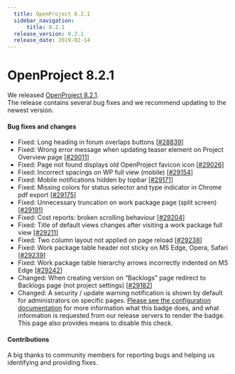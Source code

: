 ```yaml
---
  title: OpenProject 8.2.1
  sidebar_navigation:
      title: 8.2.1
  release_version: 8.2.1
  release_date: 2019-02-14
---
```



# OpenProject 8.2.1

We released
[OpenProject 8.2.1](https://community.openproject.org/versions/1352).  
The release contains several bug fixes and we recommend updating to the
newest version.

#### Bug fixes and changes

 

  - Fixed: Long heading in forum overlaps buttons
    \[[#28839](https://community.openproject.org/wp/28839)\]
  - Fixed: Wrong error message when updating teaser element on
    Project Overview page
    \[[#29011](https://community.openproject.org/wp/29011)\]
  - Fixed: Page not found displays old OpenProject favicon icon
    \[[#29026](https://community.openproject.org/wp/29026)\]
  - Fixed: Incorrect spacings on WP full view (mobile)
    \[[#29154](https://community.openproject.org/wp/29154)\]
  - Fixed: Mobile notifications hidden by topbar
    \[[#29171](https://community.openproject.org/wp/29171)\]
  - Fixed: Missing colors for status selector and type indicator in
    Chrome pdf export
    \[[#29175](https://community.openproject.org/wp/29175)\]
  - Fixed: Unnecessary truncation on work package page (split screen)
    \[[#29191](https://community.openproject.org/wp/29191)\]
  - Fixed: Cost reports: broken scrolling behaviour
    \[[#29204](https://community.openproject.org/wp/29204)\]
  - Fixed: Title of default views changes after visiting a work package
    full view \[[#29211](https://community.openproject.org/wp/29211)\]
  - Fixed: Two column layout not applied on page reload
    \[[#29238](https://community.openproject.org/wp/29238)\]
  - Fixed:
    Work package table header not sticky on MS Edge, Opera, Safari
    \[[#29239](https://community.openproject.org/wp/29239)\]
  - Fixed:
    Work package table hierarchy arrows incorrectly indented on MS
    Edge \[[#29242](https://community.openproject.org/wp/29242)\]
  - Changed: When creating version on
    “Backlogs”
    page redirect to
    Backlogs
    page (not project settings)
    \[[#29182](https://community.openproject.org/wp/29182)\]
  - Changed: A security / update warning notification is shown by
    default for administrators on specific pages. [Please see the
    configuration
    documentation](../../../system-admin-guide/information#security-badge)
    for more information what this badge does, and what information is
    requested from our release servers to render the badge. This page
    also provides means to disable this check.

 

#### Contributions

A big thanks to community members for reporting bugs and helping us
identifying and providing fixes.



